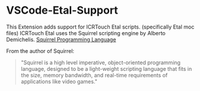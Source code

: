 # VSCode-Etal-Support

This Extension adds support for ICRTouch Etal scripts. (specifically Etal moc files)
ICRTouch Etal uses the Squirrel scripting engine by Alberto Demichelis.
[Squirrel Programming Language](http://www.squirrel-lang.org/) 

From the author of Squirrel:
> "Squirrel is a high level imperative, object-oriented programming language, designed to be a light-weight scripting language that fits in the size, memory bandwidth, and real-time requirements of applications like video games."

